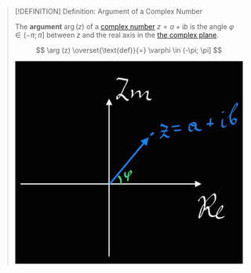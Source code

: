 >[!DEFINITION] Definition: Argument of a Complex Number
>
>The **argument** $\arg (z)$ of a [complex number](Complex%20Numbers.md) $z = a + \mathrm{i}b$ is the angle $\varphi \in (-\pi; \pi]$ between $z$ and the real axis in the [the complex plane](The%20Complex%20Plane.md).
>
>$$
>\arg (z) \overset{\text{def}}{=} \varphi \in (-\pi; \pi]
>$$
>
>![Argument of a Complex Number](Resources/Argument%20of%20a%20Complex%20Number.jpg)
>